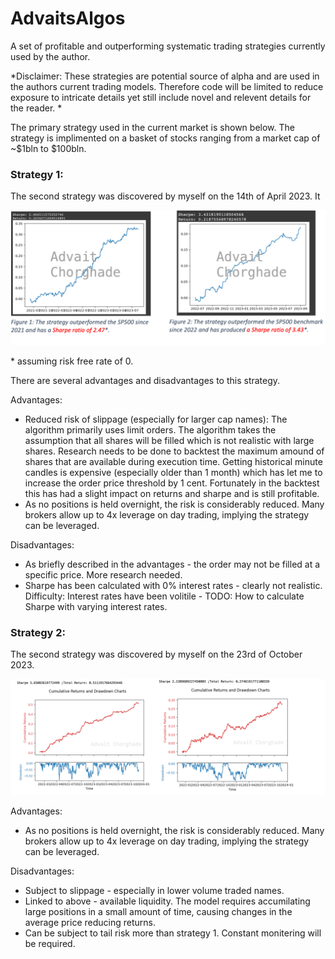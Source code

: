 # AdvaitsAlgos
A set of profitable and outperforming systematic trading strategies currently used by the author.  

*Disclaimer: These strategies are potential source of alpha and are used in the authors current trading models. Therefore code will be limited to reduce exposure to intricate details yet still include novel and relevent details for the reader. *

The primary strategy used in the current market is shown below. The strategy is implimented on a basket of stocks ranging from a market cap of ~$1bln to $100bln. 

### Strategy 1:

The second strategy was discovered by myself on the 14th of April 2023. It 

![title](images/twoinone_labelled.png)

\* assuming risk free rate of 0. 


There are several advantages and disadvantages to this strategy. 

Advantages: 

* Reduced risk of slippage (especially for larger cap names): The algorithm primarily uses limit orders. The algorithm takes the assumption that all shares will be filled which is not realistic with large shares. Research needs to be done to backtest the maximum amound of shares that are available during execution time. Getting historical minute candles is expensive (especially older than 1 month) which has let me to increase the order price threshold by 1 cent. Fortunately in the backtest this has had a slight impact on returns and sharpe and is still profitable.
* As no positions is held overnight, the risk is considerably reduced. Many brokers allow up to 4x leverage on day trading, implying the strategy can be leveraged. 

Disadvantages:

* As briefly described in the advantages - the order may not be filled at a specific price. More research needed.
* Sharpe has been calculated with 0% interest rates - clearly not realistic. Difficulty: Interest rates have been volitile - TODO: How to calculate Sharpe with varying interest rates.

### Strategy 2:

The second strategy was discovered by myself on the 23rd of October 2023.

![title](images/csm3.png)

Advantages: 

* As no positions is held overnight, the risk is considerably reduced. Many brokers allow up to 4x leverage on day trading, implying the strategy can be leveraged.

Disadvantages:

* Subject to slippage - especially in lower volume traded names.
* Linked to above - available liquidity. The model requires accumilating large positions in a small amount of time, causing changes in the average price reducing returns.
* Can be subject to tail risk more than strategy 1. Constant monitering will be required. 

  
